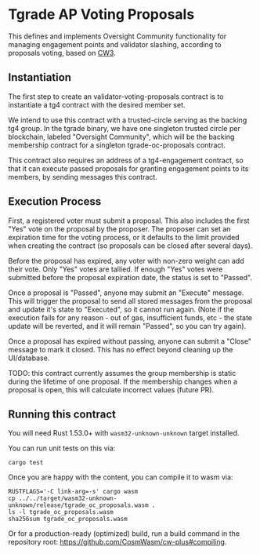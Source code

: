 # Tgrade AP Voting Proposals

This defines and implements Oversight Community functionality for managing
engagement points and validator slashing, according to proposals voting,
based on [CW3](https://github.com/CosmWasm/cosmwasm-plus/tree/master/packages/cw3).

## Instantiation

The first step to create an validator-voting-proposals contract is to instantiate
a tg4 contract with the desired member set.

We intend to use this contract with a trusted-circle serving as the backing tg4 group.
In the tgrade binary, we have one singleton trusted circle per blockchain, labeled
"Oversight Community", which will be the backing membership contract for a
singleton tgrade-oc-proposals contract.

This contract also requires an address of a tg4-engagement contract, so that it
can execute passed proposals for granting engagement points to its members, by sending
messages this contract.

## Execution Process

First, a registered voter must submit a proposal. This also includes the
first "Yes" vote on the proposal by the proposer. The proposer can set
an expiration time for the voting process, or it defaults to the limit
provided when creating the contract (so proposals can be closed after several
days).

Before the proposal has expired, any voter with non-zero weight can add their
vote. Only "Yes" votes are tallied. If enough "Yes" votes were submitted before
the proposal expiration date, the status is set to "Passed".

Once a proposal is "Passed", anyone may submit an "Execute" message. This will
trigger the proposal to send all stored messages from the proposal and update
it's state to "Executed", so it cannot run again. (Note if the execution fails
for any reason - out of gas, insufficient funds, etc - the state update will
be reverted, and it will remain "Passed", so you can try again).

Once a proposal has expired without passing, anyone can submit a "Close"
message to mark it closed. This has no effect beyond cleaning up the UI/database.

TODO: this contract currently assumes the group membership is static during
the lifetime of one proposal. If the membership changes when a proposal is
open, this will calculate incorrect values (future PR).

## Running this contract

You will need Rust 1.53.0+ with `wasm32-unknown-unknown` target installed.

You can run unit tests on this via:

`cargo test`

Once you are happy with the content, you can compile it to wasm via:

```
RUSTFLAGS='-C link-arg=-s' cargo wasm
cp ../../target/wasm32-unknown-unknown/release/tgrade_oc_proposals.wasm .
ls -l tgrade_oc_proposals.wasm
sha256sum tgrade_oc_proposals.wasm
```

Or for a production-ready (optimized) build, run a build command in
the repository root: https://github.com/CosmWasm/cw-plus#compiling.
